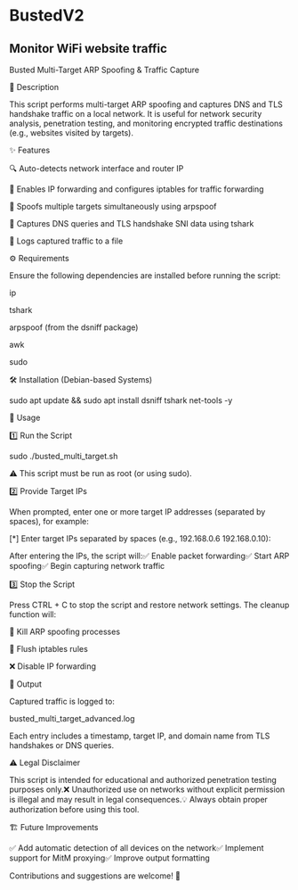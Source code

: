 # BustedV2
Monitor WiFi website traffic
--------------------------------------------------
Busted Multi-Target ARP Spoofing & Traffic Capture

📌 Description

This script performs multi-target ARP spoofing and captures DNS and TLS handshake traffic on a local network. It is useful for network security analysis, penetration testing, and monitoring encrypted traffic destinations (e.g., websites visited by targets).

✨ Features

🔍 Auto-detects network interface and router IP

🚀 Enables IP forwarding and configures iptables for traffic forwarding

🎯 Spoofs multiple targets simultaneously using arpspoof

📡 Captures DNS queries and TLS handshake SNI data using tshark

📝 Logs captured traffic to a file

⚙️ Requirements

Ensure the following dependencies are installed before running the script:

ip

tshark

arpspoof (from the dsniff package)

awk

sudo

🛠 Installation (Debian-based Systems)

sudo apt update && sudo apt install dsniff tshark net-tools -y

🚀 Usage

1️⃣ Run the Script

sudo ./busted_multi_target.sh

⚠️ This script must be run as root (or using sudo).

2️⃣ Provide Target IPs

When prompted, enter one or more target IP addresses (separated by spaces), for example:

[*] Enter target IPs separated by spaces (e.g., 192.168.0.6 192.168.0.10):

After entering the IPs, the script will:✅ Enable packet forwarding✅ Start ARP spoofing✅ Begin capturing network traffic

3️⃣ Stop the Script

Press CTRL + C to stop the script and restore network settings. The cleanup function will:

🚫 Kill ARP spoofing processes

🔄 Flush iptables rules

❌ Disable IP forwarding

📂 Output

Captured traffic is logged to:

busted_multi_target_advanced.log

Each entry includes a timestamp, target IP, and domain name from TLS handshakes or DNS queries.

⚠️ Legal Disclaimer

This script is intended for educational and authorized penetration testing purposes only.❌ Unauthorized use on networks without explicit permission is illegal and may result in legal consequences.💡 Always obtain proper authorization before using this tool.

🏗 Future Improvements

✅ Add automatic detection of all devices on the network✅ Implement support for MitM proxying✅ Improve output formatting

Contributions and suggestions are welcome! 🚀
